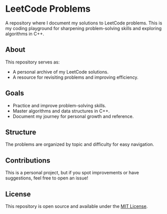 # LeetCode Problems  

A repository where I document my solutions to LeetCode problems. This is my coding playground for sharpening problem-solving skills and exploring algorithms in C++.  

## About  
This repository serves as:  
- A personal archive of my LeetCode solutions.  
- A resource for revisiting problems and improving efficiency.  

## Goals  
- Practice and improve problem-solving skills.  
- Master algorithms and data structures in C++.  
- Document my journey for personal growth and reference.  

## Structure  
The problems are organized by topic and difficulty for easy navigation.  

## Contributions  
This is a personal project, but if you spot improvements or have suggestions, feel free to open an issue!  

## License  
This repository is open source and available under the [MIT License](LICENSE).  
